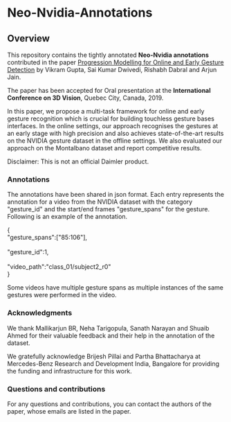 # Neo-Nvidia-Annotations
 
## Overview
 
This repository contains the tightly annotated **Neo-Nvidia annotations** contributed in the paper [Progression Modelling for Online and Early Gesture Detection](https://arxiv.org/abs/1909.06672) by Vikram Gupta, Sai Kumar Dwivedi, Rishabh Dabral and Arjun Jain. 

The paper has been accepted for Oral presentation at the **International Conference on 3D Vision**, Quebec City, Canada, 2019.
 
In this paper, we propose a multi-task framework for online and early gesture recognition which is crucial for building touchless gesture bases interfaces. In the online settings, our approach recognises the gestures at an early stage with high precision and also achieves state-of-the-art results on the NVIDIA gesture dataset in the offline settings. We also evaluated our approach on the Montalbano dataset and report competitive results.

Disclaimer: This is not an official Daimler product.

### Annotations

The annotations have been shared in json format. Each entry represents the annotation for a video from the NVIDIA dataset with the category "gesture_id" and the start/end frames "gesture_spans" for the gesture. Following is an example of the annotation.

{<br/>
"gesture_spans":["85:106"],<br/>  
"gesture_id":1,<br/>  
"video_path":"class_01/subject2_r0"<br/>
}<br/>

Some videos have multiple gesture spans as multiple instances of the same gestures were performed in the video. 

### Acknowledgments
 
We thank Mallikarjun BR, Neha Tarigopula, Sanath Narayan and Shuaib Ahmed for their valuable feedback and their help in the annotation of the dataset. 

We gratefully acknowledge Brijesh Pillai and Partha Bhattacharya at Mercedes-Benz Research and Development India, Bangalore for providing the funding and infrastructure for this work.
  
### Questions and contributions
 
For any questions and contributions, you can contact the authors of the paper, whose
emails are listed in the paper.
 
